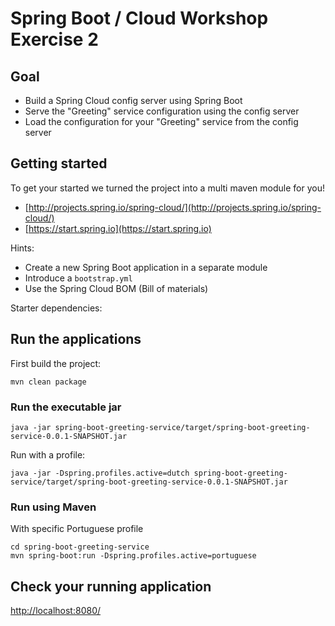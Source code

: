# Spring Boot / Cloud Workshop Exercise 2

## Goal

* Build a Spring Cloud config server using Spring Boot
* Serve the "Greeting" service configuration using the config server
* Load the configuration for your "Greeting" service from the config server 

## Getting started

To get your started we turned the project into a multi maven module for you!

* [http://projects.spring.io/spring-cloud/](http://projects.spring.io/spring-cloud/)
* [https://start.spring.io](https://start.spring.io)

Hints:

* Create a new Spring Boot application in a separate module
* Introduce a `bootstrap.yml`
* Use the Spring Cloud BOM (Bill of materials)

Starter dependencies:

## Run the applications

First build the project:

```
mvn clean package
```

### Run the executable jar

```
java -jar spring-boot-greeting-service/target/spring-boot-greeting-service-0.0.1-SNAPSHOT.jar
```

Run with a profile:

```
java -jar -Dspring.profiles.active=dutch spring-boot-greeting-service/target/spring-boot-greeting-service-0.0.1-SNAPSHOT.jar
```

### Run using Maven

With specific Portuguese profile

```
cd spring-boot-greeting-service
mvn spring-boot:run -Dspring.profiles.active=portuguese
```

## Check your running application

[http://localhost:8080/](http://localhost:8080/)